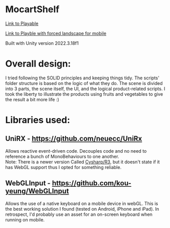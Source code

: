 # MocartShelf
[Link to Playable](https://sydrox.itch.io/mocart)

[Link to Playble with forced landscape for mobile](https://sydrox.itch.io/mocartforcelandscape)

Built with Unity version 2022.3.18f1

# Overall design:
I tried following the SOLID principles and keeping things tidy.
The scripts' folder structure is based on the logic of what they do.
The scene is divided into 3 parts, the scene itself, the UI, and the logical product-related scripts.
I took the liberty to illustrate the products using fruits and vegetables to give the result a bit more life :)

# Libraries used:

## UniRX - https://github.com/neuecc/UniRx
Allows reactive event-driven code. Decouples code and no need to reference a bunch of MonoBehaviours to one another.  
Note: There is a newer version Called [Cysharp/R3](https://github.com/Cysharp/R3), but it doesn't state if it has WebGL support thus I opted for something reliable.

## WebGLInput - https://github.com/kou-yeung/WebGLInput
Allows the use of a native keyboard on a mobile device in webGL. This is the best working solution I found (tested on Android, iPhone and iPad).
In retrospect, I'd probably use an asset for an on-screen keyboard when running on mobile.
